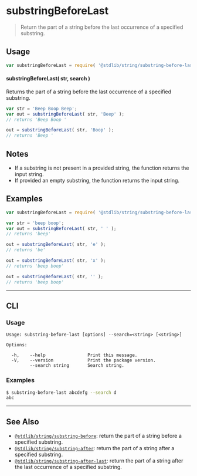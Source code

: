 <!--

@license Apache-2.0

Copyright (c) 2021 The Stdlib Authors.

Licensed under the Apache License, Version 2.0 (the "License");
you may not use this file except in compliance with the License.
You may obtain a copy of the License at

   http://www.apache.org/licenses/LICENSE-2.0

Unless required by applicable law or agreed to in writing, software
distributed under the License is distributed on an "AS IS" BASIS,
WITHOUT WARRANTIES OR CONDITIONS OF ANY KIND, either express or implied.
See the License for the specific language governing permissions and
limitations under the License.

-->

# substringBeforeLast

> Return the part of a string before the last occurrence of a specified substring.

<!-- Section to include introductory text. Make sure to keep an empty line after the intro `section` element and another before the `/section` close. -->

<section class="intro">

</section>

<!-- /.intro -->

<!-- Package usage documentation. -->

<section class="usage">

## Usage

```javascript
var substringBeforeLast = require( '@stdlib/string/substring-before-last' );
```

#### substringBeforeLast( str, search )

Returns the part of a string before the last occurrence of a specified substring.

```javascript
var str = 'Beep Boop Beep';
var out = substringBeforeLast( str, 'Beep' );
// returns 'Beep Boop '

out = substringBeforeLast( str, 'Boop' );
// returns 'Beep '
```

</section>

<!-- /.usage -->

<!-- Package usage notes. Make sure to keep an empty line after the `section` element and another before the `/section` close. -->

<section class="notes">

## Notes

-   If a substring is not present in a provided string, the function returns the input string.
-   If provided an empty substring, the function returns the input string.

</section>

<!-- /.notes -->

<!-- Package usage examples. -->

<section class="examples">

## Examples

<!-- eslint no-undef: "error" -->

```javascript
var substringBeforeLast = require( '@stdlib/string/substring-before-last' );

var str = 'beep boop';
var out = substringBeforeLast( str, ' ' );
// returns 'beep'

out = substringBeforeLast( str, 'e' );
// returns 'be'

out = substringBeforeLast( str, 'x' );
// returns 'beep boop'

out = substringBeforeLast( str, '' );
// returns 'beep boop'
```

</section>

<!-- /.examples -->

<!-- Section for describing a command-line interface. -->

* * *

<section class="cli">

## CLI

<!-- CLI usage documentation. -->

<section class="usage">

### Usage

```text
Usage: substring-before-last [options] --search=<string> [<string>]

Options:

  -h,    --help                Print this message.
  -V,    --version             Print the package version.
         --search string       Search string.
```

</section>

<!-- /.usage -->

<!-- CLI usage notes. Make sure to keep an empty line after the `section` element and another before the `/section` close. -->

<section class="notes">

</section>

<!-- /.notes -->

<!-- CLI usage examples. -->

<section class="examples">

### Examples

```bash
$ substring-before-last abcdefg --search d
abc
```

</section>

<!-- /.examples -->

</section>

<!-- /.cli -->

<!-- Section to include cited references. If references are included, add a horizontal rule *before* the section. Make sure to keep an empty line after the `section` element and another before the `/section` close. -->

<section class="references">

</section>

<!-- /.references -->

<!-- Section for related `stdlib` packages. Do not manually edit this section, as it is automatically populated. -->

<section class="related">

* * *

## See Also

-   <span class="package-name">[`@stdlib/string/substring-before`][@stdlib/string/substring-before]</span><span class="delimiter">: </span><span class="description">return the part of a string before a specified substring.</span>
-   <span class="package-name">[`@stdlib/string/substring-after`][@stdlib/string/substring-after]</span><span class="delimiter">: </span><span class="description">return the part of a string after a specified substring.</span>
-   <span class="package-name">[`@stdlib/string/substring-after-last`][@stdlib/string/substring-after-last]</span><span class="delimiter">: </span><span class="description">return the part of a string after the last occurrence of a specified substring.</span>

</section>

<!-- /.related -->

<!-- Section for all links. Make sure to keep an empty line after the `section` element and another before the `/section` close. -->

<section class="links">

<!-- <related-links> -->

[@stdlib/string/substring-before]: https://github.com/stdlib-js/string/tree/main/substring-before

[@stdlib/string/substring-after]: https://github.com/stdlib-js/string/tree/main/substring-after

[@stdlib/string/substring-after-last]: https://github.com/stdlib-js/string/tree/main/substring-after-last

<!-- </related-links> -->

</section>

<!-- /.links -->
